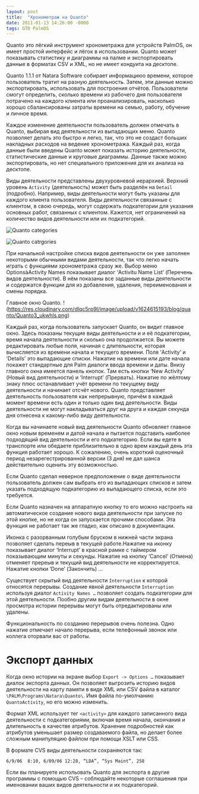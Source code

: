```yaml
---
layout: post
title:  "Хронометраж на Quanto"
date: 2011-01-13 14:26:00 -0000
tags: GTD PalmOS
---
```


Quanto это лёгкий инструмент хронометража для устройств PalmOS, он имеет простой интерфейс и лёгок в использовании. Quanto может показывать статистику и диаграммы на палме и экспортировать данные в форматах CSV и XML, но не имеет кондуита на десктопе.

Quanto 1.1.1 от Natara Software собирает информациюо времени, которое пользователь тратит на разную деятельность. Затем, эти данные можно экспортировать, использовать для построения отчётов. Пользователи смогут определить, сколько времени из рабочего дня пользователя потрачено на каждого клиента или проанализировать, насколько хорошо сбалансированы затраты времени на  семью, работу, обучение и личное время.

Каждое изменение деятельности пользователь должен отмечать в Quanto, выбирая вид деятельности из выпадающих меню. Quanto позволяет делать это быстро и легко, так, что это не создаст больших накладных расходов на ведение хронометража. Каждый раз, когда данные были введены Quanto может показать историю деятельности, статистические данные и круговые диаграммы. Данные также можно экспортировать, но нет специального приложения для их анализа на десктопе.

Виды деятельности представлены двухуровневой иерархией. Верхний уровень  `Activity` (деятельность) может быть разделён на `Detail` (подробно). Например,  виды деятельности могут быть указаны для каждого клиента пользователя. Виды  деятельности связанные с клиентом, в свою очередь, могут содержать подкатегории для указания основных работ, связанных с клиентом. Кажется, нет ограничений на количество видов деятельности или их подкатегорий.

![Quanto categories](https://res.cloudinary.com/dlqc5rp9l/image/upload/v1624615193/blog/quanto/Quanto1_nldlpl.png)

![Quanto catrgories](https://res.cloudinary.com/dlqc5rp9l/image/upload/v1624615193/blog/quanto/Quanto2_jzjugc.png)

При начальной настройке списка видов деятельности он уже заполнен некоторыми обычными видами деятельности, так что легко начать играть с функциями хронометража сразу же. Выбор меню OptionsàActivity Names показывает диалог ‘Activitu Name List’ (Перечень видов деятельности). В нём показаны все заданные виды деятельности и содержатся функции для из добавления, удаления, переименования и смены порядка.

Главное окно Quanto.
!(https://res.cloudinary.com/dlqc5rp9l/image/upload/v1624615193/blog/quanto/Quanto3_ukwhls.png)

Каждый раз, когда пользователь запускает Quanto, он видит главное окно. Здесь показаны текущие виды деятельности и и её подкатегории, время начала деятельности и сколько она продолжается. Вы можете редактировать любые поля, начиная с длительности, которая вычисляется из времени начала и текущего времени. Поля ‘Activity’ и ‘Details’ это выпадающие списки. Нажатие на времени или дате начала покажет стандартные для Palm диалоги ввода времени и даты.
Внизу главного окна имеется панель кнопок. Там есть кнопки ‘New Activity’ (Новый вид  деятельности) и ‘Interrupt’ (Прервать). Нажатие по жёлтому знаку плюс останавливает учёт времени по текущему виду деятельности и начинает отсчёт нового. Quanto представляет деятельность пользователя как непрерывную, причём в каждый момент времени есть один и только один вид деятельности. Виды деятельности не могут накладываться друг на друга и каждая секунда дня отнесена к какому-либо виду деятельности.

Когда вы начинаете новый вид деятельности Quanto обновляет главное окно новым временем и датой начала и пытается подставить наиболее подходящий вид деятельности и его подкатегорию. Если вы едете в транспорте или обедаете приблизительно в одно врем каждый день эта функция работает хорошо. К сожалению, очень короткий оценочный период незарегестрированной версии (3 дня) не дал шанса действительно оценить эту возможностью.

Если Quanto сделал неверное предположение о виде деятельности пользователь должен сам выбрать его из выпадающих списков и затем указать подходящую подкатегорию из выпадающего списка, если это требуется.

Если Quanto назначен на аппаратную кнопку то его можно настроить на автоматическое создание нового вида деятельности при запуске по этой кнопке, но не когда он запускается прочими способами. Эта функция не работает так же гладко, как описано в документации.

Иконка с разорванным голубым бруском в нижней части экрана позволяет сделать переыв в текущей работе.Нажатие на иконку показывает диалог ‘Interrupt’ в красной рамке с таймером показывающим минуты и секунды. Нажатие на кнопку ‘Cancel’ (Отмена) отменяет пререыв и текущий вид деятельности не корректируется. Нажатие кнопки ‘Done’ (Закончить) …

Существует скрытый вид деятельности `Interruption` к которой относятся перерывы. Создание явной деятельности `Interruption` используя диалог `Activity Names …` позволяет создать подкатегории для этой деятельности. Пообно другим видам деятельности в окне просмотра истории перерывы могут быть отредактированы или удалены.

Функциональность по созданию перерывов очень полезна. Одно нажатие отмечает начало перерыва, если телефонный звонок или коллега оторвали вас от работы.

# Экспорт данных

Когда окно истории на экране выбор `Export -> Options …` показывает диалок экспорта данных. Он позволяет выгрозить историю видов деятельности на карту памяти в виде XML или CSV файла в каталог `\PALM\Programs\Natara\Quanto\`. Имя файла по-умолчанию `QuantoActivity`, но его можно изменить.

Формат XML использует тег `<activity>` для каждого записанного вида деятельности с подкатегориями, включая время начала, окончания и длительность в качестве атрибутов. Хранение подробностей как атрибутов уменьшает размер создаваемого файла, но делает более сложным манипуляцию файлом при помощи XSLT или CSS.

В формате CVS виды деятельности сохраняются так:

    6/9/06  8:10, 6/09/06 12:28, “LDA”, “Sys Maint”, 258

Если вы планируете испольовать Quanto для экспорта в другие программы с помощью CVS – соблюдайте некоторые соглашения при именовании ваших видов деятельности и их подкатегорий.